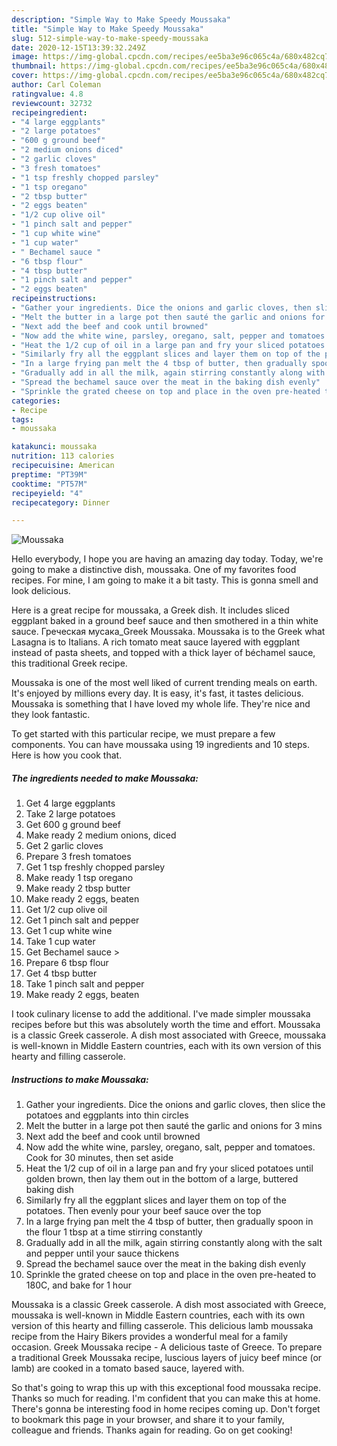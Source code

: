 ```yaml
---
description: "Simple Way to Make Speedy Moussaka"
title: "Simple Way to Make Speedy Moussaka"
slug: 512-simple-way-to-make-speedy-moussaka
date: 2020-12-15T13:39:32.249Z
image: https://img-global.cpcdn.com/recipes/ee5ba3e96c065c4a/680x482cq70/moussaka-recipe-main-photo.jpg
thumbnail: https://img-global.cpcdn.com/recipes/ee5ba3e96c065c4a/680x482cq70/moussaka-recipe-main-photo.jpg
cover: https://img-global.cpcdn.com/recipes/ee5ba3e96c065c4a/680x482cq70/moussaka-recipe-main-photo.jpg
author: Carl Coleman
ratingvalue: 4.8
reviewcount: 32732
recipeingredient:
- "4 large eggplants"
- "2 large potatoes"
- "600 g ground beef"
- "2 medium onions diced"
- "2 garlic cloves"
- "3 fresh tomatoes"
- "1 tsp freshly chopped parsley"
- "1 tsp oregano"
- "2 tbsp butter"
- "2 eggs beaten"
- "1/2 cup olive oil"
- "1 pinch salt and pepper"
- "1 cup white wine"
- "1 cup water"
- " Bechamel sauce "
- "6 tbsp flour"
- "4 tbsp butter"
- "1 pinch salt and pepper"
- "2 eggs beaten"
recipeinstructions:
- "Gather your ingredients. Dice the onions and garlic cloves, then slice the potatoes and eggplants into thin circles"
- "Melt the butter in a large pot then sauté the garlic and onions for 3 mins"
- "Next add the beef and cook until browned"
- "Now add the white wine, parsley, oregano, salt, pepper and tomatoes. Cook for 30 minutes, then set aside"
- "Heat the 1/2 cup of oil in a large pan and fry your sliced potatoes until golden brown, then lay them out in the bottom of a large, buttered baking dish"
- "Similarly fry all the eggplant slices and layer them on top of the potatoes. Then evenly pour your beef sauce over the top"
- "In a large frying pan melt the 4 tbsp of butter, then gradually spoon in the flour 1 tbsp at a time stirring constantly"
- "Gradually add in all the milk, again stirring constantly along with the salt and pepper until your sauce thickens"
- "Spread the bechamel sauce over the meat in the baking dish evenly"
- "Sprinkle the grated cheese on top and place in the oven pre-heated to 180C, and bake for 1 hour"
categories:
- Recipe
tags:
- moussaka

katakunci: moussaka 
nutrition: 113 calories
recipecuisine: American
preptime: "PT39M"
cooktime: "PT57M"
recipeyield: "4"
recipecategory: Dinner

---
```



![Moussaka](https://img-global.cpcdn.com/recipes/ee5ba3e96c065c4a/680x482cq70/moussaka-recipe-main-photo.jpg)

Hello everybody, I hope you are having an amazing day today. Today, we're going to make a distinctive dish, moussaka. One of my favorites food recipes. For mine, I am going to make it a bit tasty. This is gonna smell and look delicious.

Here is a great recipe for moussaka, a Greek dish. It includes sliced eggplant baked in a ground beef sauce and then smothered in a thin white sauce. Греческая мусака_Greek Moussaka. Moussaka is to the Greek what Lasagna is to Italians. A rich tomato meat sauce layered with eggplant instead of pasta sheets, and topped with a thick layer of béchamel sauce, this traditional Greek recipe.

Moussaka is one of the most well liked of current trending meals on earth. It's enjoyed by millions every day. It is easy, it's fast, it tastes delicious. Moussaka is something that I have loved my whole life. They're nice and they look fantastic.


To get started with this particular recipe, we must prepare a few components. You can have moussaka using 19 ingredients and 10 steps. Here is how you cook that.

<!--inarticleads1-->

##### The ingredients needed to make Moussaka:

1. Get 4 large eggplants
1. Take 2 large potatoes
1. Get 600 g ground beef
1. Make ready 2 medium onions, diced
1. Get 2 garlic cloves
1. Prepare 3 fresh tomatoes
1. Get 1 tsp freshly chopped parsley
1. Make ready 1 tsp oregano
1. Make ready 2 tbsp butter
1. Make ready 2 eggs, beaten
1. Get 1/2 cup olive oil
1. Get 1 pinch salt and pepper
1. Get 1 cup white wine
1. Take 1 cup water
1. Get  Bechamel sauce &gt;
1. Prepare 6 tbsp flour
1. Get 4 tbsp butter
1. Take 1 pinch salt and pepper
1. Make ready 2 eggs, beaten


I took culinary license to add the additional. I&#39;ve made simpler moussaka recipes before but this was absolutely worth the time and effort. Moussaka is a classic Greek casserole. A dish most associated with Greece, moussaka is well-known in Middle Eastern countries, each with its own version of this hearty and filling casserole. 

<!--inarticleads2-->

##### Instructions to make Moussaka:

1. Gather your ingredients. Dice the onions and garlic cloves, then slice the potatoes and eggplants into thin circles
1. Melt the butter in a large pot then sauté the garlic and onions for 3 mins
1. Next add the beef and cook until browned
1. Now add the white wine, parsley, oregano, salt, pepper and tomatoes. Cook for 30 minutes, then set aside
1. Heat the 1/2 cup of oil in a large pan and fry your sliced potatoes until golden brown, then lay them out in the bottom of a large, buttered baking dish
1. Similarly fry all the eggplant slices and layer them on top of the potatoes. Then evenly pour your beef sauce over the top
1. In a large frying pan melt the 4 tbsp of butter, then gradually spoon in the flour 1 tbsp at a time stirring constantly
1. Gradually add in all the milk, again stirring constantly along with the salt and pepper until your sauce thickens
1. Spread the bechamel sauce over the meat in the baking dish evenly
1. Sprinkle the grated cheese on top and place in the oven pre-heated to 180C, and bake for 1 hour


Moussaka is a classic Greek casserole. A dish most associated with Greece, moussaka is well-known in Middle Eastern countries, each with its own version of this hearty and filling casserole. This delicious lamb moussaka recipe from the Hairy Bikers provides a wonderful meal for a family occasion. Greek Moussaka recipe - A delicious taste of Greece. To prepare a traditional Greek Moussaka recipe, luscious layers of juicy beef mince (or lamb) are cooked in a tomato based sauce, layered with. 

So that's going to wrap this up with this exceptional food moussaka recipe. Thanks so much for reading. I'm confident that you can make this at home. There's gonna be interesting food in home recipes coming up. Don't forget to bookmark this page in your browser, and share it to your family, colleague and friends. Thanks again for reading. Go on get cooking!
